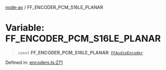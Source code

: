 [node-av](../globals.md) / FF\_ENCODER\_PCM\_S16LE\_PLANAR

# Variable: FF\_ENCODER\_PCM\_S16LE\_PLANAR

> `const` **FF\_ENCODER\_PCM\_S16LE\_PLANAR**: [`FFAudioEncoder`](../type-aliases/FFAudioEncoder.md)

Defined in: [encoders.ts:271](https://github.com/seydx/av/blob/f8631fc881b394300b1479f511d55cf1c370a87f/src/constants/encoders.ts#L271)
